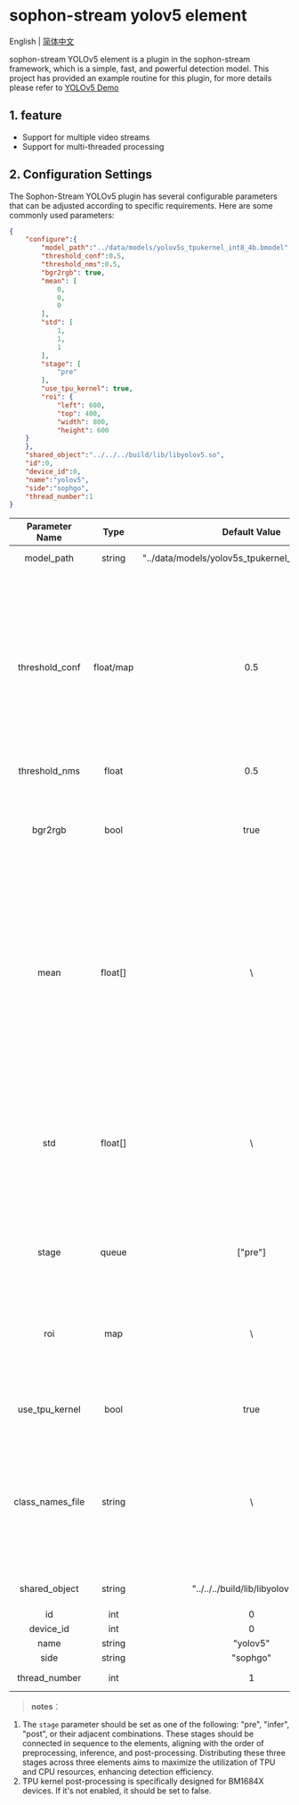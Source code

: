 # sophon-stream yolov5 element

English | [简体中文](README.md)

sophon-stream YOLOv5 element is a plugin in the sophon-stream framework, which is a simple, fast, and powerful detection model. This project has provided an example routine for this plugin, for more details please refer to [YOLOv5 Demo](../../../samples/yolov5/README_EN.md)

## 1. feature
* Support for multiple video streams
* Support for multi-threaded processing

## 2. Configuration Settings
The Sophon-Stream YOLOv5 plugin has several configurable parameters that can be adjusted according to specific requirements. Here are some commonly used parameters:

```json
{
    "configure":{
        "model_path":"../data/models/yolov5s_tpukernel_int8_4b.bmodel",
        "threshold_conf":0.5,
        "threshold_nms":0.5,
        "bgr2rgb": true,
        "mean": [
            0,
            0,
            0
        ],
        "std": [
            1,
            1,
            1
        ],
        "stage": [
            "pre"
        ],
        "use_tpu_kernel": true,
        "roi": {
            "left": 600,
            "top": 400,
            "width": 800,
            "height": 600
    }
    },
    "shared_object":"../../../build/lib/libyolov5.so",
    "id":0,
    "device_id":0,
    "name":"yolov5",
    "side":"sophgo",
    "thread_number":1
}
```

|      Parameter Name    |    Type    | Default Value | Description |
|:-------------:| :-------: | :------------------:| :------------------------:|
|  model_path  |   string   | "../data/models/yolov5s_tpukernel_int8_4b.bmodel" | yolov5 model path |
|  threshold_conf   |   float/map   | 0.5 | Object detection confidence threshold. When set as a float number, all categories share the same threshold. When set as a map, different categories can have different thresholds. In second case, it's necessary to correctly set the class_names_file. |
|  threshold_nms  |   float   | 0.5 | NMS Threshold |
|  bgr2rgb  |   bool   | true | The images decoded by the decoder are in the default BGR format. whether a need to convert the images to the RGB format |
|  mean  |   float[]   | \ | The image preprocessing requires mean values in an array of length 3. The formula used for calculation is `y=(x-mean)/std` . When bgr2rgb is set to true, the array should be in RGB order; otherwise, it should be in BGR order. |
|  std  |   float[]   | \ | The image preprocessing involves variance values in an array of length 3. The calculation method remains the same. When bgr2rgb is set to true, the array should be in RGB order; otherwise, it should be in BGR order. |
|  stage    |   queue   | ["pre"]  | The three stages include preprocessing, inference, and postprocessing. |
| roi | map | \ | Predefined ROI; when this parameter is configured, processing will only be applied to the region obtained from the ROI box. |
|  use_tpu_kernel  |   bool    |  true | Whether to enable post-processing with TPU kernel |
| class_names_file | string | \ | When threshold_conf is float , it doesn't take effect and can be left unset. However, when threshold_conf is set as a map, it is activated, requiring the path to the class name file. |
|  shared_object |   string   |  "../../../build/lib/libyolov5.so"  | libyolov5 dynamic library path |
|     id      |    int       | 0  | element id |
|  device_id  |    int       |  0 | tpu device id |
|     name    |    string     | "yolov5" | element name |
|     side    |    string     | "sophgo"| device type |
| thread_number |    int     | 1 | Number of the thread |

> **notes**：
1. The `stage` parameter should be set as one of the following: "pre", "infer", "post", or their adjacent combinations. These stages should be connected in sequence to the elements, aligning with the order of preprocessing, inference, and post-processing. Distributing these three stages across three elements aims to maximize the utilization of TPU and CPU resources, enhancing detection efficiency.
2. TPU kernel post-processing is specifically designed for BM1684X devices. If it's not enabled, it should be set to false.
